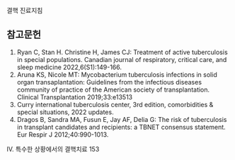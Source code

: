 결핵 진료지침

## 참고문헌

1.  Ryan C, Stan H. Christine H, James CJ: Treatment of active tuberculosis in special populations. Canadian journal of respiratory, critical care, and sleep medicine 2022,6(S1):149-166.
2.  Aruna KS, Nicole MT: Mycobacterium tuberculosis infections in solid organ transaplantation: Guidelines from the infectious diseases community of practice of the American society of transplantation. Clinical Transplantation 2019;33:e13513
3.  Curry international tuberculosis center, 3rd edition, comorbidities & special situations, 2022 updates.
4.  Dragos B, Sandra MA, Fusun E, Jay AF, Delia G: The risk of tuberculosis in transplant candidates and recipients: a TBNET consensus statement. Eur Respir J 2012;40:990-1013.

IV. 특수한 상황에서의 결핵치료 <PAGE>153